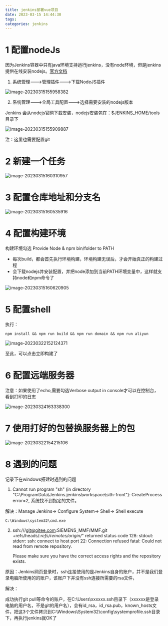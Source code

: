 ```yaml
---
title: jenkins部署vue项目
date: 2023-03-15 14:44:30
tags: 
categories: jenkins
---
```


# 1 配置nodeJs

因为Jenkins容器中只有java环境支持运行jenkins，没有node环境，但是jenkins提供在线安装nodejs。[官方文档](https://plugins.jenkins.io/nodejs)

1. 系统管理--->管理插件--->下载NodeJS插件

![image-20230315155958382](https://panyuro.oss-cn-beijing.aliyuncs.com/image-20230315155958382.png)

2. 系统管理--->全局工具配置--->选择需要安装的nodejs版本

Jenkins 会从nodejs官网下载安装，nodejs安装包在：$JENKINS_HOME/tools目录下

![image-20230315155909887](https://panyuro.oss-cn-beijing.aliyuncs.com/image-20230315155909887.png)

注：这里也需要配置git

# 2 新建一个任务

![image-20230315160310957](https://panyuro.oss-cn-beijing.aliyuncs.com/image-20230315160310957.png)



# 3 配置仓库地址和分支名

![image-20230315160535916](https://panyuro.oss-cn-beijing.aliyuncs.com/image-20230315160535916.png)

# 4 配置构建环境

构建环境勾选 Provide Node & npm bin/folder to PATH

- 每次build，都会首先执行环境构建，环境构建无误后，才会开始真正的构建过程
- 会下载nodejs并安装配置，并把node添加到当前PATH环境变量中，这样就支持node和npm命令了

![image-20230315160620905](https://panyuro.oss-cn-beijing.aliyuncs.com/image-20230315160620905.png)

#  5 配置shell

执行：

`npm install && npm run build && npm run domain && npm run aliyun`

![image-20230322152124371](https://panyuro.oss-cn-beijing.aliyuncs.com/image-20230322152124371.png)



至此，可以点击立即构建了



# 6 配置远端服务器

注意：如果使用了echo,需要勾选Verbose output in console才可以在控制台，看到打印的日志

![image-20230324163338300](https://panyuro.oss-cn-beijing.aliyuncs.com/image-20230324163338300.png)

# 7 使用打好的包替换服务器上的包

![image-20230322154215106](https://panyuro.oss-cn-beijing.aliyuncs.com/image-20230322154215106.png)



# 8 遇到的问题

记录下在windows搭建时遇到的问题

1.  Cannot run program "sh" (in directory "C:\ProgramData\Jenkins\.jenkins\workspace\sith-front"): CreateProcess error=2, 系统找不到指定的文件。

解决：Manage Jenkins-> Configure System-> Shell-> Shell execute 

```xml
C:\Windows\system32\cmd.exe
```

2. ssh:///git@gitee.com:SIEMENS_MMF/MMF.git +refs/heads/*:refs/remotes/origin/*" returned status code 128:
   stdout: 
   stderr: ssh: connect to host  port 22: Connection refused
   fatal: Could not read from remote repository.

   Please make sure you have the correct access rights
   and the repository exists.

原因：Jenkins网页登录时，ssh连接使用的是Jenkins自身的账户，并不是我们登录电脑所使用的的账户，该账户下并没有ssh连接所需要的rsa文件，

解决：

成功执行git pull等命令的账户，在C:\Users\xxxxxx\.ssh目录下（xxxxxx是登录电脑的用户名，不是git的用户名），会有id_rsa，id_rsa.pub，known_hosts文件，把这3个文件拷贝到C:\Windows\System32\config\systemprofile\.ssh目录下，再执行jenkins就OK了
